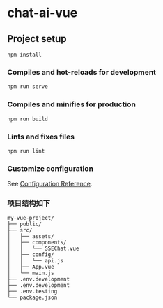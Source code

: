 # chat-ai-vue

## Project setup
```
npm install
```

### Compiles and hot-reloads for development
```
npm run serve
```

### Compiles and minifies for production
```
npm run build
```

### Lints and fixes files
```
npm run lint
```

### Customize configuration
See [Configuration Reference](https://cli.vuejs.org/config/).

### 项目结构如下
```
my-vue-project/
├── public/
├── src/
│   ├── assets/
│   ├── components/
│   │   └── SSEChat.vue
│   ├── config/
│   │   └── api.js
│   ├── App.vue
│   └── main.js
├── .env.development
├── .env.development
├── .env.testing
└── package.json
```